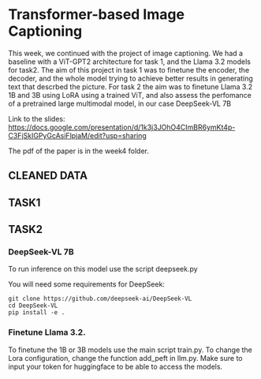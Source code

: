 # Transformer-based Image Captioning

This week, we continued with the project of image captioning. We had a baseline with a ViT-GPT2 architecture for task 1, and the Llama 3.2 models for task2. The aim of this project in task 1 was to finetune the encoder, the decoder, and the whole model trying to achieve better results in generating text that descrbed the picture. For task 2 the aim was to finetune Llama 3.2 1B and 3B using LoRA using a trained ViT, and also assess the perfomance of a pretrained large multimodal model, in our case DeepSeek-VL 7B

Link to the slides: https://docs.google.com/presentation/d/1k3j3JOhO4CImBR6ymKt4p-C3FjSkIGPyGcAsiFlpjaM/edit?usp=sharing

The pdf of the paper is in the week4 folder.

## CLEANED DATA

## TASK1

## TASK2

### DeepSeek-VL 7B
To run inference on this model use the script deepseek.py

You will need some requirements for DeepSeek:

```
git clone https://github.com/deepseek-ai/DeepSeek-VL
cd DeepSeek-VL
pip install -e .
``` 

### Finetune Llama 3.2.
To finetune the 1B or 3B models use the main script train.py. To change the Lora configuration, change the function add_peft in llm.py. Make sure to input your token for huggingface to be able to access the models.
